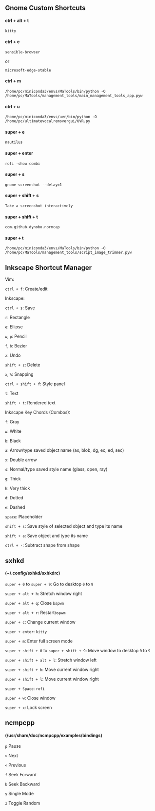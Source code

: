 ## Gnome Custom Shortcuts
#### ctrl + alt + t
```
kitty
```
#### ctrl + e
```
sensible-browser
```
or
```
microsoft-edge-stable
```
#### ctrl + m
```
/home/pc/miniconda3/envs/MaTools/bin/python -O /home/pc/MaTools/management_tools/main_management_tools_app.pyw
```
#### ctrl + u
```
/home/pc/miniconda3/envs/uvr/bin/python -O /home/pc/ultimatevocalremovergui/UVR.py
```
#### super + e
```
nautilus
```
#### super + enter
```
rofi -show combi
```
#### super + s
```
gnome-screenshot --delay=1
```
#### super + shift + s
```
Take a screenshot interactively
```
#### super + shift + t
```
com.github.dynobo.normcap
```
#### super + t
```
/home/pc/miniconda3/envs/MaTools/bin/python -O /home/pc/MaTools/management_tools/script_image_trimmer.pyw
```
## Inkscape Shortcut Manager

Vim:

`ctrl + f`: Create/edit

Inkscape:

`ctrl + s`: Save

`r`: Rectangle

`e`: Ellipse

`w`, `p`: Pencil

`f`, `b`: Bezier

`z`: Undo

`shift + z`: Delete

`x`, `%`: Snapping

`ctrl + shift + f`: Style panel

`t`: Text

`shift + t`: Rendered text

Inkscape Key Chords (Combos):

`f`: Gray

`w`: White

`b`: Black

`a`: Arrow/type saved object name (ax, blob, dg, ec, ed, sec)

`x`: Double arrow

`s`: Normal/type saved style name (glass, open, ray)

`g`: Thick

`h`: Very thick

`d`: Dotted

`e`: Dashed

`space`: Placeholder

`shift + s`: Save style of selected object and type its name

`shift + a`: Save object and type its name

`ctrl + -`: Subtract shape from shape
## sxhkd
#### (~/.config/sxhkd/sxhkdrc)
`super + 0` to `super + 9`: Go to desktop `0` to `9`

`super + alt + h`:  Stretch window right

`super + alt + q`: Close `bspwm`

`super + alt + r`: Restart`bspwm`

`super + c`: Change current window

`super + enter`: `kitty`

`super + m`: Enter full screen mode

`super + shift + 0` to `super + shift + 9`: Move window to desktop `0` to `9`

`super + shift + alt + l`: Stretch window left

`super + shift + h`: Move current window right

`super + shift + l`: Move current window right

`super + Space`: `rofi`

`super + w`: Close window

`super + x`: Lock screen
## ncmpcpp
#### (/usr/share/doc/ncmpcpp/examples/bindings)
`p` Pause

`>` Next

`<` Previous

`f` Seek Forward

`b` Seek Backward

`y` Single Mode

`z` Toggle Random